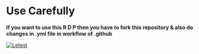 # Use Carefully
**If you want to use this R D P then you have to fork this repository & also do changes in .yml file in workflow of .github**

[![Letest](https://github.com/Andro-IDE/as/actions/workflows/rdp.yml/badge.svg)](https://github.com/Andro-IDE/rdp/actions/workflows/rdp.yml)
